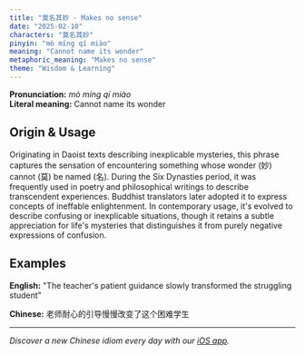 ```yaml
---
title: "莫名其妙 - Makes no sense"
date: "2025-02-10"
characters: "莫名其妙"
pinyin: "mò míng qí miào"
meaning: "Cannot name its wonder"
metaphoric_meaning: "Makes no sense"
theme: "Wisdom & Learning"
---
```


**Pronunciation:** *mò míng qí miào*  
**Literal meaning:** Cannot name its wonder

## Origin & Usage

Originating in Daoist texts describing inexplicable mysteries, this phrase captures the sensation of encountering something whose wonder (妙) cannot (莫) be named (名). During the Six Dynasties period, it was frequently used in poetry and philosophical writings to describe transcendent experiences. Buddhist translators later adopted it to express concepts of ineffable enlightenment. In contemporary usage, it's evolved to describe confusing or inexplicable situations, though it retains a subtle appreciation for life's mysteries that distinguishes it from purely negative expressions of confusion.

## Examples

**English:** "The teacher's patient guidance slowly transformed the struggling student"

**Chinese:** 老师耐心的引导慢慢改变了这个困难学生

---

*Discover a new Chinese idiom every day with our [iOS app](https://apps.apple.com/us/app/daily-chinese-idioms/id6740611324).*
